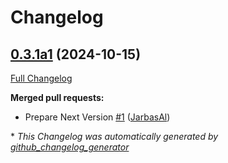 # Changelog

## [0.3.1a1](https://github.com/OpenVoiceOS/ovos-skill-days-in-history/tree/0.3.1a1) (2024-10-15)

[Full Changelog](https://github.com/OpenVoiceOS/ovos-skill-days-in-history/compare/V0.2.0...0.3.1a1)

**Merged pull requests:**

- Prepare Next Version [\#1](https://github.com/OpenVoiceOS/ovos-skill-days-in-history/pull/1) ([JarbasAl](https://github.com/JarbasAl))



\* *This Changelog was automatically generated by [github_changelog_generator](https://github.com/github-changelog-generator/github-changelog-generator)*
